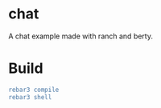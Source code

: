 # chat

A chat example made with ranch and berty.

# Build

```erlang
rebar3 compile
rebar3 shell
```
